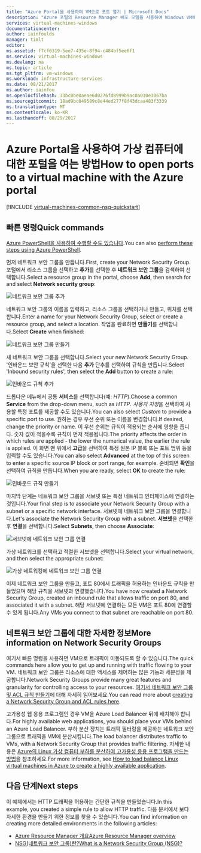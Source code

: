 ```yaml
---
title: "Azure Portal을 사용하여 VM으로 포트 열기 | Microsoft Docs"
description: "Azure 포털의 Resource Manager 배포 모델을 사용하여 Windows VM에 대한 포트를 열고 끝점을 만드는 방법 알아보기"
services: virtual-machines-windows
documentationcenter: 
author: iainfoulds
manager: timlt
editor: 
ms.assetid: f7cf0319-5ee7-435e-8f94-c484bf5ee6f1
ms.service: virtual-machines-windows
ms.devlang: na
ms.topic: article
ms.tgt_pltfrm: vm-windows
ms.workload: infrastructure-services
ms.date: 08/21/2017
ms.author: iainfou
ms.openlocfilehash: 33bc0be0aeae6d0276fd8999b9ac0a010e3067ba
ms.sourcegitcommit: 18ad9bc049589c8e44ed277f8f43dcaa483f3339
ms.translationtype: MT
ms.contentlocale: ko-KR
ms.lasthandoff: 08/29/2017
---
```

# <a name="how-to-open-ports-to-a-virtual-machine-with-the-azure-portal"></a><span data-ttu-id="91316-103">Azure Portal을 사용하여 가상 컴퓨터에 대한 포털을 여는 방법</span><span class="sxs-lookup"><span data-stu-id="91316-103">How to open ports to a virtual machine with the Azure portal</span></span>
[!INCLUDE [virtual-machines-common-nsg-quickstart](../../../includes/virtual-machines-common-nsg-quickstart.md)]

## <a name="quick-commands"></a><span data-ttu-id="91316-104">빠른 명령</span><span class="sxs-lookup"><span data-stu-id="91316-104">Quick commands</span></span>
<span data-ttu-id="91316-105">[Azure PowerShell을 사용하여 수행할 수도 있습니다](nsg-quickstart-powershell.md).</span><span class="sxs-lookup"><span data-stu-id="91316-105">You can also [perform these steps using Azure PowerShell](nsg-quickstart-powershell.md).</span></span>

<span data-ttu-id="91316-106">먼저 네트워크 보안 그룹을 만듭니다.</span><span class="sxs-lookup"><span data-stu-id="91316-106">First, create your Network Security Group.</span></span> <span data-ttu-id="91316-107">포털에서 리소스 그룹을 선택하고 **추가**를 선택한 후 **네트워크 보안 그룹**을 검색하여 선택합니다.</span><span class="sxs-lookup"><span data-stu-id="91316-107">Select a resource group in the portal, choose **Add**, then search for and select **Network security group**:</span></span>

![네트워크 보안 그룹 추가](./media/nsg-quickstart-portal/add-nsg.png)

<span data-ttu-id="91316-109">네트워크 보안 그룹의 이름을 입력하고, 리소스 그룹을 선택하거나 만들고, 위치를 선택합니다.</span><span class="sxs-lookup"><span data-stu-id="91316-109">Enter a name for your Network Security Group, select or create a resource group, and select a location.</span></span> <span data-ttu-id="91316-110">작업을 완료하면 **만들기**를 선택합니다.</span><span class="sxs-lookup"><span data-stu-id="91316-110">Select **Create** when finished:</span></span>

![네트워크 보안 그룹 만들기](./media/nsg-quickstart-portal/create-nsg.png)

<span data-ttu-id="91316-112">새 네트워크 보안 그룹을 선택합니다.</span><span class="sxs-lookup"><span data-stu-id="91316-112">Select your new Network Security Group.</span></span> <span data-ttu-id="91316-113">'인바운드 보안 규칙'을 선택한 다음 **추가** 단추를 선택하여 규칙을 만듭니다.</span><span class="sxs-lookup"><span data-stu-id="91316-113">Select 'Inbound security rules', then select the **Add** button to create a rule:</span></span>

![인바운드 규칙 추가](./media/nsg-quickstart-portal/add-inbound-rule.png)

<span data-ttu-id="91316-115">드롭다운 메뉴에서 공통 **서비스**를 선택합니다(예: *HTTP*).</span><span class="sxs-lookup"><span data-stu-id="91316-115">Choose a common **Service** from the drop-down menu, such as *HTTP*.</span></span> <span data-ttu-id="91316-116">*사용자 지정*을 선택하여 사용할 특정 포트를 제공할 수도 있습니다.</span><span class="sxs-lookup"><span data-stu-id="91316-116">You can also select *Custom* to provide a specific port to use.</span></span> <span data-ttu-id="91316-117">원하는 경우 우선 순위 또는 이름을 변경합니다.</span><span class="sxs-lookup"><span data-stu-id="91316-117">If desired, change the priority or name.</span></span> <span data-ttu-id="91316-118">이 우선 순위는 규칙이 적용되는 순서에 영향을 줍니다. 숫자 값이 적을수록 규칙이 먼저 적용됩니다.</span><span class="sxs-lookup"><span data-stu-id="91316-118">The priority affects the order in which rules are applied - the lower the numerical value, the earlier the rule is applied.</span></span> <span data-ttu-id="91316-119">이 화면 맨 위에서 **고급**을 선택하여 특정 원본 IP 블록 또는 포트 범위 등을 입력할 수도 있습니다.</span><span class="sxs-lookup"><span data-stu-id="91316-119">You can also select **Advanced** at the top of this screen to enter a specific source IP block or port range, for example.</span></span> <span data-ttu-id="91316-120">준비되면 **확인**을 선택하여 규칙을 만듭니다.</span><span class="sxs-lookup"><span data-stu-id="91316-120">When you are ready, select **OK** to create the rule:</span></span>

![인바운드 규칙 만들기](./media/nsg-quickstart-portal/create-inbound-rule.png)

<span data-ttu-id="91316-122">마지막 단계는 네트워크 보안 그룹을 서브넷 또는 특정 네트워크 인터페이스에 연결하는 것입니다.</span><span class="sxs-lookup"><span data-stu-id="91316-122">Your final step is to associate your Network Security Group with a subnet or a specific network interface.</span></span> <span data-ttu-id="91316-123">서브넷에 네트워크 보안 그룹을 연결합니다.</span><span class="sxs-lookup"><span data-stu-id="91316-123">Let's associate the Network Security Group with a subnet.</span></span> <span data-ttu-id="91316-124">**서브넷**을 선택한 후 **연결**을 선택합니다.</span><span class="sxs-lookup"><span data-stu-id="91316-124">Select **Subnets**, then choose **Associate**:</span></span>

![서브넷에 네트워크 보안 그룹 연결](./media/nsg-quickstart-portal/associate-subnet.png)

<span data-ttu-id="91316-126">가상 네트워크를 선택하고 적절한 서브넷을 선택합니다.</span><span class="sxs-lookup"><span data-stu-id="91316-126">Select your virtual network, and then select the appropriate subnet:</span></span>

![가상 네트워킹에 네트워크 보안 그룹 연결](./media/nsg-quickstart-portal/select-vnet-subnet.png)

<span data-ttu-id="91316-128">이제 네트워크 보안 그룹을 만들고, 포트 80에서 트래픽을 허용하는 인바운드 규칙을 만들었으며 해당 규칙을 서브넷과 연결했습니다.</span><span class="sxs-lookup"><span data-stu-id="91316-128">You have now created a Network Security Group, created an inbound rule that allows traffic on port 80, and associated it with a subnet.</span></span> <span data-ttu-id="91316-129">해당 서브넷에 연결하는 모든 VM은 포트 80에 연결할 수 있게 됩니다.</span><span class="sxs-lookup"><span data-stu-id="91316-129">Any VMs you connect to that subnet are reachable on port 80.</span></span>

## <a name="more-information-on-network-security-groups"></a><span data-ttu-id="91316-130">네트워크 보안 그룹에 대한 자세한 정보</span><span class="sxs-lookup"><span data-stu-id="91316-130">More information on Network Security Groups</span></span>
<span data-ttu-id="91316-131">여기서 빠른 명령을 사용하면 VM으로 트래픽이 이동되도록 할 수 있습니다.</span><span class="sxs-lookup"><span data-stu-id="91316-131">The quick commands here allow you to get up and running with traffic flowing to your VM.</span></span> <span data-ttu-id="91316-132">네트워크 보안 그룹은 리소스에 대한 액세스를 제어하는 많은 기능과 세분성을 제공합니다.</span><span class="sxs-lookup"><span data-stu-id="91316-132">Network Security Groups provide many great features and granularity for controlling access to your resources.</span></span> <span data-ttu-id="91316-133">[여기서 네트워크 보안 그룹 및 ACL 규칙 만들기](../../virtual-network/virtual-networks-create-nsg-arm-ps.md)에 대해 자세히 읽어보세요.</span><span class="sxs-lookup"><span data-stu-id="91316-133">You can read more about [creating a Network Security Group and ACL rules here](../../virtual-network/virtual-networks-create-nsg-arm-ps.md).</span></span>

<span data-ttu-id="91316-134">고가용성 웹 응용 프로그램인 경우 VM을 Azure Load Balancer 뒤에 배치해야 합니다.</span><span class="sxs-lookup"><span data-stu-id="91316-134">For highly available web applications, you should place your VMs behind an Azure Load Balancer.</span></span> <span data-ttu-id="91316-135">부하 분산 장치는 트래픽 필터링을 제공하는 네트워크 보안 그룹으로 트래픽을 VM에 분산시킵니다.</span><span class="sxs-lookup"><span data-stu-id="91316-135">The load balancer distributes traffic to VMs, with a Network Security Group that provides traffic filtering.</span></span> <span data-ttu-id="91316-136">자세한 내용은 [Azure의 Linux 가상 컴퓨터 부하를 분산하여 고가용성 응용 프로그램을 만드는 방법](tutorial-load-balancer.md)을 참조하세요.</span><span class="sxs-lookup"><span data-stu-id="91316-136">For more information, see [How to load balance Linux virtual machines in Azure to create a highly available application](tutorial-load-balancer.md).</span></span>

## <a name="next-steps"></a><span data-ttu-id="91316-137">다음 단계</span><span class="sxs-lookup"><span data-stu-id="91316-137">Next steps</span></span>
<span data-ttu-id="91316-138">이 예제에서는 HTTP 트래픽을 허용하는 간단한 규칙을 만들었습니다.</span><span class="sxs-lookup"><span data-stu-id="91316-138">In this example, you created a simple rule to allow HTTP traffic.</span></span> <span data-ttu-id="91316-139">다음 문서에서 보다 자세한 환경을 만들기 위한 정보를 찾을 수 있습니다.</span><span class="sxs-lookup"><span data-stu-id="91316-139">You can find information on creating more detailed environments in the following articles:</span></span>

* [<span data-ttu-id="91316-140">Azure Resource Manager 개요</span><span class="sxs-lookup"><span data-stu-id="91316-140">Azure Resource Manager overview</span></span>](../../azure-resource-manager/resource-group-overview.md)
* [<span data-ttu-id="91316-141">NSG(네트워크 보안 그룹)란?</span><span class="sxs-lookup"><span data-stu-id="91316-141">What is a Network Security Group (NSG)?</span></span>](../../virtual-network/virtual-networks-nsg.md)